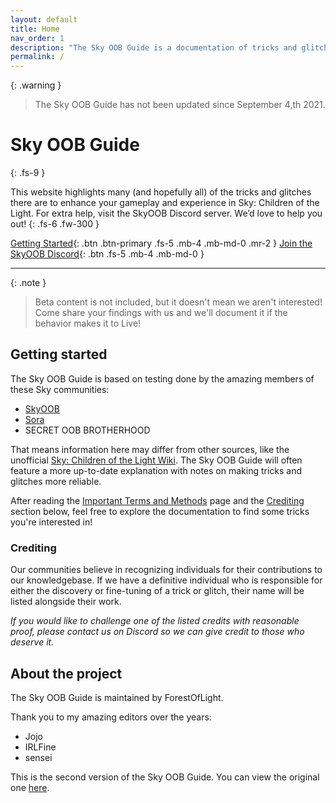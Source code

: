 ```yaml
---
layout: default
title: Home
nav_order: 1
description: "The Sky OOB Guide is a documentation of tricks and glitches in Sky: Children of the Light."
permalink: /
---
```


{: .warning }
> The Sky OOB Guide has not been updated since September 4,th 2021.

# Sky OOB Guide
{: .fs-9 }

This website highlights many (and hopefully all) of the tricks and glitches there are to enhance your gameplay and experience in Sky: Children of the Light. For extra help, visit the SkyOOB Discord server. We’d love to help you out!
{: .fs-6 .fw-300 }

[Getting Started](#getting-started){: .btn .btn-primary .fs-5 .mb-4 .mb-md-0 .mr-2 } [Join the SkyOOB Discord](https://discord.gg/h6JtXQv62y){: .btn .fs-5 .mb-4 .mb-md-0 }

---

{: .note }
> Beta content is not included, but it doesn't mean we aren't interested! Come share your findings with us and we'll document it if the behavior makes it to Live!

## Getting started

The Sky OOB Guide is based on testing done by the amazing members of these Sky communities:
- [SkyOOB](https://discord.gg/h6JtXQv62y)
- [Sora](https://discord.gg/xqBTm2j)
- SECRET OOB BROTHERHOOD

That means information here may differ from other sources, like the unofficial [Sky: Children of the Light Wiki](https://sky-children-of-the-light.fandom.com/wiki/The_Out_of_Bounds_(OOB)). The Sky OOB Guide will often feature a more up-to-date explanation with notes on making tricks and glitches more reliable.

After reading the [Important Terms and Methods](/important-terms-and-methods) page and the [Crediting](#crediting) section below, feel free to explore the documentation to find some tricks you're interested in!

### Crediting
Our communities believe in recognizing individuals for their contributions to our knowledgebase. If we have a definitive individual who is responsible for either the discovery or fine-tuning of a trick or glitch, their name will be listed alongside their work.

*If you would like to challenge one of the listed credits with reasonable proof, please contact us on Discord so we can give credit to those who deserve it.*

## About the project

The Sky OOB Guide is maintained by ForestOfLight. 

Thank you to my amazing editors over the years:
- Jojo 
- IRLFine
- sensei

This is the second version of the Sky OOB Guide. You can view the original one [here](https://docs.google.com/document/d/1Inh4q4008EtxY2b1PZnKJArfwUiFuxawXJ8lw3KaelM/edit).
